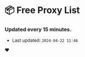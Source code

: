# :package: Free Proxy List
### Updated every 15 minutes.

- Last updated: `2024-04-22 11:46`

:heart:
